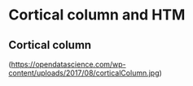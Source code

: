 # Cortical column and HTM

## Cortical column 

(https://opendatascience.com/wp-content/uploads/2017/08/corticalColumn.jpg)
